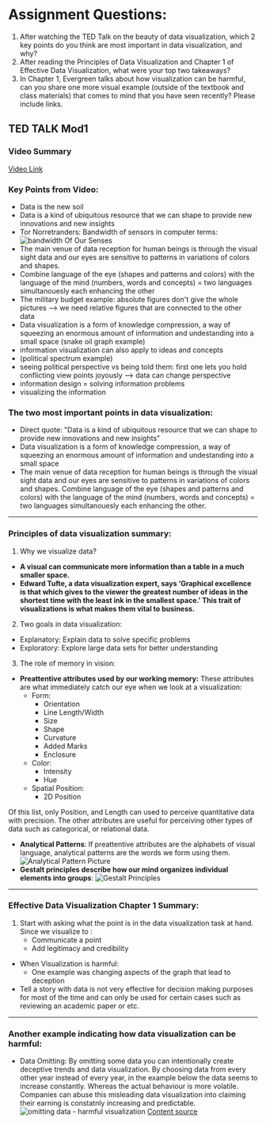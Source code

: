 
# Assignment Questions:
1. After watching the TED Talk on the beauty of data visualization, which 2 key points do you think are most important in data visualization, and why? 
2. After reading the Principles of Data Visualization and Chapter 1 of Effective Data Visualization, what were your top two takeaways?
3. In Chapter 1, Evergreen talks about how visualization can be harmful, can you share one more visual example (outside of the textbook and class materials) that comes to mind that you have seen recently? Please include links.

## TED TALK Mod1
### Video Summary
[Video Link](https://www.youtube.com/watch?time_continue=13&v=5Zg-C8AAIGg&embeds_referring_euri=https%3A%2F%2Fsofia.instructure.com%2F&source_ve_path=Mjg2NjY&feature=emb_logo&themeRefresh=1)


### Key Points from Video:
- Data is the new soil
- Data is a kind of ubiquitous resource that we can shape to provide new innovations and new insights
- Tor Norretranders: Bandwidth of sensors in computer terms:
 ![bandwidth Of Our Senses](bandwidthofOurSenses.webp)
- The main venue of data reception for human beings is through the visual sight data and our eyes are sensitive to patterns in variations of colors and shapes.
- Combine language of the eye (shapes and patterns and colors) with the language of the mind (numbers, words and concepts) = two languages simultanouesly each enhancing the other 
- The military budget example: absolute figures don't give the whole pictures --> we need relative figures that are connected to the other data 
- Data visualization is a form of knowledge compression, a way of squeezing an enormous amount of information and undestanding into a small space (snake oil graph example)
- information visualization can also apply to ideas and concepts
- (political spectrum example)
- seeing political perspective vs being told them: first one lets you hold conflicting view points joyously --> data can change perspective 
- information design = solving information problems 
- visualizing the information 

### The two most important points in data visualization:
- Direct quote: "Data is a kind of ubiquitous resource that we can shape to provide new innovations and new insights" 
- Data visualization is a form of knowledge compression, a way of squeezing an enormous amount of information and undestanding into a small space
- The main venue of data reception for human beings is through the visual sight data and our eyes are sensitive to patterns in variations of colors and shapes.
Combine language of the eye (shapes and patterns and colors) with the language of the mind (numbers, words and concepts) = two languages simultanouesly each enhancing the other.
----
### Principles of data visualization summary:
1. Why we visualize data? 
- **A visual can communicate more information than a table in a much smaller space.** 
- **Edward Tufte, a data visualization expert, says ‘Graphical excellence is that which gives to the viewer
the greatest number of ideas in the shortest time with the least ink in the smallest space.’ This trait of
visualizations is what makes them vital to business.**
2. Two goals in data visualization:
- Explanatory: Explain data to solve specific problems
- Exploratory: Explore large data sets for better understanding 
3. The role of memory in vision:
- **Preattentive attributes used by our working memory:** These attributes are what
immediately catch our eye when we look at a visualization:
    - Form:
        - Orientation
        - Line Length/Width
        - Size
        - Shape
        - Curvature
        - Added Marks
        - Enclosure
    - Color:
        - Intensity
        - Hue
    - Spatial Position:
        - 2D Position

Of this list, only Position, and Length
can used to perceive quantitative data with precision. The other attributes are useful for perceiving other
types of data such as categorical, or relational data.
- **Analytical Patterns**: If preattentive attributes are the alphabets of visual language, analytical patterns are the words we form 
using them. 
![Analytical Pattern Picture](analyticalPatterns.png)
- **Gestalt principles describe how our mind organizes individual elements into groups**:
![Gestalt Principles](GestaltPrinciples.png)
---
### Effective Data Visualization Chapter 1 Summary:
1. Start with asking what the point is in the data visualization task at hand. Since we visualize to :
    - Communicate a point
    - Add legitimacy and credibility
- When Visualization is harmful:
    - One example was changing aspects of the graph that lead to deception
- Tell a story with data is not very effective for decision making purposes for most of the time and can only be used for certain cases such as reviewing an academic paper or etc.
---
### Another example indicating how data visualization can be harmful:
- Data Omitting:
By omitting some data you can intentionally create deceptive trends and data visualization. By choosing data from every other year instead of every year, in the example below the data seems to increase constantly. Whereas the actual behaviour is more volatile. Companies can abuse this misleading data visualization into claiming their earning is constatnly increasing and predictable. 
![omitting data - harmful visualization](omittingData.png)
[Content source](https://cogentlegal.com/2014/04/graphics-go-beyond-advocacy-to-misleading/) 

